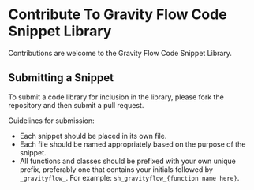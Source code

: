 # Contribute To Gravity Flow Code Snippet Library

Contributions are welcome to the Gravity Flow Code Snippet Library.

## Submitting a Snippet

To submit a code library for inclusion in the library, please fork the repository and then submit a pull request.

Guidelines for submission:

- Each snippet should be placed in its own file.
- Each file should be named appropriately based on the purpose of the snippet.
- All functions and classes should be prefixed with your own unique prefix, preferably one that contains your initials followed by `_gravityflow_`. For example: `sh_gravityflow_{function name here}`.

